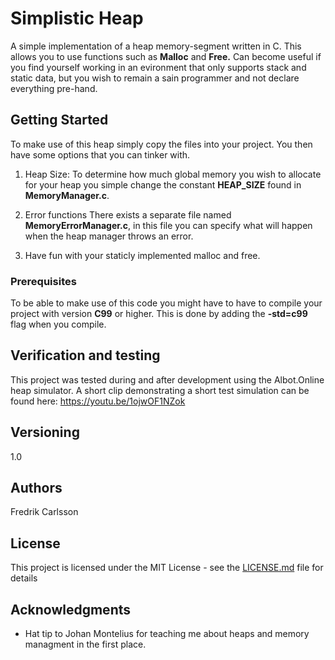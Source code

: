 # Simplistic Heap

A simple implementation of a heap memory-segment written in C.
This allows you to use functions such as <b>Malloc</b> and <b>Free.</b>
Can become useful if you find yourself working in an evironment that only supports stack and static data, but you wish to remain a sain programmer and not declare everything pre-hand.

## Getting Started

To make use of this heap simply copy the files into your project.
You then have some options that you can tinker with.

1. Heap Size:
    To determine how much global memory you wish to allocate for your heap you simple change the constant <b>HEAP_SIZE</b> found in <b>MemoryManager.c</b>.

2. Error functions
    There exists a separate file named <b>MemoryErrorManager.c</b>, in this file you can specify what will happen when the heap manager throws an error.

3. Have fun with your staticly implemented malloc and free.

### Prerequisites

To be able to make use of this code you might have to have to compile your project with version <b>C99</b> or higher.
This is done by adding the <b>-std=c99</b> flag when you compile.


## Verification and testing

  This project was tested during and after development using the Albot.Online heap simulator.
  A short clip demonstrating a short test simulation can be found here: https://youtu.be/1ojwOF1NZok

## Versioning

  1.0
  
## Authors

  Fredrik Carlsson

## License

This project is licensed under the MIT License - see the [LICENSE.md](LICENSE.md) file for details

## Acknowledgments

* Hat tip to Johan Montelius for teaching me about heaps and memory managment in the first place.
